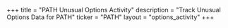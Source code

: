 +++
title = "PATH Unusual Options Activity"
description = "Track Unusual Options Data for PATH"
ticker = "PATH"
layout = "options_activity"
+++

